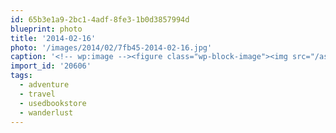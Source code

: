 ```yaml
---
id: 65b3e1a9-2bc1-4adf-8fe3-1b0d3857994d
blueprint: photo
title: '2014-02-16'
photo: '/images/2014/02/7fb45-2014-02-16.jpg'
caption: '<!-- wp:image --><figure class="wp-block-image"><img src="/assets/images/2014/02/7fb45-2014-02-16.jpg" /></figure><!-- /wp:image --><!-- wp:paragraph --><p>Planning our the year #travel #adventure #wanderlust #usedbookstore</p><!-- /wp:paragraph -->'
import_id: '20606'
tags:
  - adventure
  - travel
  - usedbookstore
  - wanderlust
---
```

